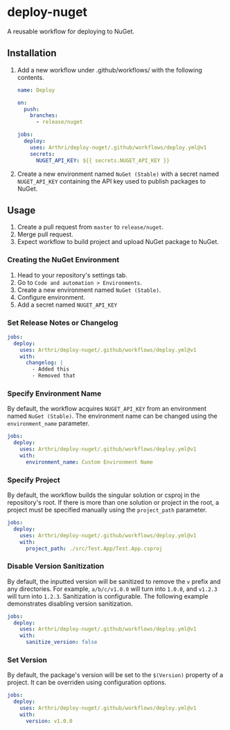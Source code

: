 # deploy-nuget
A reusable workflow for deploying to NuGet.

## Installation
1. Add a new workflow under .github/workflows/ with the following contents.
    ```yml
    name: Deploy

    on:
      push:
        branches:
          - release/nuget

    jobs:
      deploy:
        uses: Arthri/deploy-nuget/.github/workflows/deploy.yml@v1
        secrets:
          NUGET_API_KEY: ${{ secrets.NUGET_API_KEY }}
    ```
2. Create a new environment named `NuGet (Stable)` with a secret named `NUGET_API_KEY` containing the API key used to publish packages to NuGet.

## Usage
1. Create a pull request from `master` to `release/nuget`.
1. Merge pull request.
1. Expect workflow to build project and upload NuGet package to NuGet.

### Creating the NuGet Environment
1. Head to your repository's settings tab.
1. Go to `Code and automation > Environments`.
1. Create a new environment named `NuGet (Stable)`.
1. Configure environment.
1. Add a secret named `NUGET_API_KEY`

### Set Release Notes or Changelog
```yml
jobs:
  deploy:
    uses: Arthri/deploy-nuget/.github/workflows/deploy.yml@v1
    with:
      changelog: |
        - Added this
        - Removed that
```

### Specify Environment Name
By default, the workflow acquires `NUGET_API_KEY` from an environment named `NuGet (Stable)`. The environment name can be changed using the `environment_name` parameter.
```yml
jobs:
  deploy:
    uses: Arthri/deploy-nuget/.github/workflows/deploy.yml@v1
    with:
      environment_name: Custom Environment Name
```

### Specify Project
By default, the workflow builds the singular solution or csproj in the repository's root. If there is more than one solution or project in the root, a project must be specified manually using the `project_path` parameter.
```yml
jobs:
  deploy:
    uses: Arthri/deploy-nuget/.github/workflows/deploy.yml@v1
    with:
      project_path: ./src/Test.App/Test.App.csproj
```

### Disable Version Sanitization
By default, the inputted version will be sanitized to remove the `v` prefix and any directories. For example, `a/b/c/v1.0.0` will turn into `1.0.0`, and `v1.2.3` will turn into `1.2.3`. Sanitization is configurable. The following example demonstrates disabling version sanitization.
```yml
jobs:
  deploy:
    uses: Arthri/deploy-nuget/.github/workflows/deploy.yml@v1
    with:
      sanitize_version: false
```

### Set Version
By default, the package's version will be set to the `$(Version)` property of a project. It can be overriden using configuration options.
```yml
jobs:
  deploy:
    uses: Arthri/deploy-nuget/.github/workflows/deploy.yml@v1
    with:
      version: v1.0.0
```
